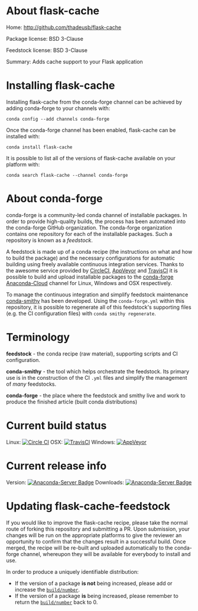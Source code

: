 About flask-cache
=================

Home: http://github.com/thadeusb/flask-cache

Package license: BSD 3-Clause

Feedstock license: BSD 3-Clause

Summary: Adds cache support to your Flask application



Installing flask-cache
======================

Installing flask-cache from the conda-forge channel can be achieved by adding conda-forge to your channels with:

```
conda config --add channels conda-forge
```

Once the conda-forge channel has been enabled, flask-cache can be installed with:

```
conda install flask-cache
```

It is possible to list all of the versions of flask-cache available on your platform with:

```
conda search flask-cache --channel conda-forge
```


About conda-forge
=================

conda-forge is a community-led conda channel of installable packages.
In order to provide high-quality builds, the process has been automated into the
conda-forge GitHub organization. The conda-forge organization contains one repository 
for each of the installable packages. Such a repository is known as a *feedstock*.

A feedstock is made up of a conda recipe (the instructions on what and how to build
the package) and the necessary configurations for automatic building using freely
available continuous integration services. Thanks to the awesome service provided by
[CircleCI](https://circleci.com/), [AppVeyor](http://www.appveyor.com/)
and [TravisCI](https://travis-ci.org/) it is possible to build and upload installable
packages to the [conda-forge](https://anaconda.org/conda-forge)
[Anaconda-Cloud](http://docs.anaconda.org/) channel for Linux, Windows and OSX respectively.

To manage the continuous integration and simplify feedstock maintenance
[conda-smithy](http://github.com/conda-forge/conda-smithy) has been developed.
Using the ``conda-forge.yml`` within this repository, it is possible to regenerate all of
this feedstock's supporting files (e.g. the CI configuration files) with ``conda smithy regenerate``.


Terminology
===========

**feedstock** - the conda recipe (raw material), supporting scripts and CI configuration.

**conda-smithy** - the tool which helps orchestrate the feedstock.
                   Its primary use is in the construction of the CI ``.yml`` files
                   and simplify the management of *many* feedstocks.

**conda-forge** - the place where the feedstock and smithy live and work to
                  produce the finished article (built conda distributions)

Current build status
====================

Linux: [![Circle CI](https://circleci.com/gh/conda-forge/flask-cache-feedstock.svg?style=svg)](https://circleci.com/gh/conda-forge/flask-cache-feedstock)
OSX: [![TravisCI](https://travis-ci.org/conda-forge/flask-cache-feedstock.svg?branch=master)](https://travis-ci.org/conda-forge/flask-cache-feedstock) 
Windows: [![AppVeyor](https://ci.appveyor.com/api/projects/status/github/conda-forge/flask-cache-feedstock?svg=True)](https://ci.appveyor.com/project/conda-forge/flask-cache-feedstock/branch/master)

Current release info
====================
Version: [![Anaconda-Server Badge](https://anaconda.org/conda-forge/flask-cache/badges/version.svg)](https://anaconda.org/conda-forge/flask-cache)
Downloads: [![Anaconda-Server Badge](https://anaconda.org/conda-forge/flask-cache/badges/downloads.svg)](https://anaconda.org/conda-forge/flask-cache)


Updating flask-cache-feedstock
==============================

If you would like to improve the flask-cache recipe, please take the normal
route of forking this repository and submitting a PR. Upon submission, your changes will
be run on the appropriate platforms to give the reviewer an opportunity to confirm that the
changes result in a successful build. Once merged, the recipe will be re-built and uploaded
automatically to the conda-forge channel, whereupon they will be available for everybody to
install and use.

In order to produce a uniquely identifiable distribution:
 * If the version of a package **is not** being increased, please add or increase
   the [``build/number``](http://conda.pydata.org/docs/building/meta-yaml.html#build-number-and-string). 
 * If the version of a package **is** being increased, please remember to return
   the [``build/number``](http://conda.pydata.org/docs/building/meta-yaml.html#build-number-and-string)
   back to 0.
